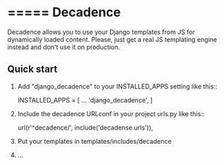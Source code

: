 =====
Decadence
=====

Decadence allows you to use your Django templates from JS for dynamically
loaded content. Please, just get a real JS templating engine instead
and don't use it on production.

Quick start
-----------

1. Add "django_decadence" to your INSTALLED_APPS setting like this::

    INSTALLED_APPS = [
        ...
        'django_decadence',
    ]

2. Include the decadence URLconf in your project urls.py like this::

    url(r'^decadence/', include('decadense.urls')),

3. Put your templates in templates/includes/decadence

4. ...